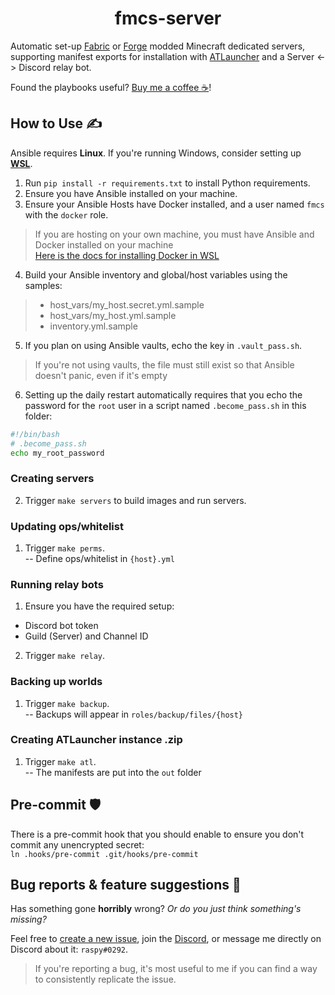 <div align="center">

# fmcs-server

</div>

Automatic set-up [Fabric](https://fabricmc.net/) or [Forge](https://forums.minecraftforge.net/) modded Minecraft dedicated servers, supporting manifest exports for installation with [ATLauncher](https://atlauncher.com/) and a Server <-> Discord relay bot.

Found the playbooks useful? [Buy me a coffee ☕](https://ko-fi.com/raspy)!

## How to Use ✍️

Ansible requires **Linux**. If you're running Windows, consider setting up [**WSL**](https://learn.microsoft.com/en-us/windows/wsl/install).

1. Run `pip install -r requirements.txt` to install Python requirements.
2. Ensure you have Ansible installed on your machine.
3. Ensure your Ansible Hosts have Docker installed, and a user named `fmcs` with the `docker` role.
> If you are hosting on your own machine, you must have Ansible and Docker installed on your machine<br/>
> [Here is the docs for installing Docker in WSL](https://docs.docker.com/desktop/install/ubuntu/)
4. Build your Ansible inventory and global/host variables using the samples:
> * host_vars/my_host.secret.yml.sample
> * host_vars/my_host.yml.sample
> * inventory.yml.sample
5. If you plan on using Ansible vaults, echo the key in `.vault_pass.sh`.
> If you're not using vaults, the file must still exist so that Ansible doesn't panic, even if it's empty
6. Setting up the daily restart automatically requires that you echo the password for the `root` user in a script named `.become_pass.sh` in this folder:
```sh
#!/bin/bash
# .become_pass.sh
echo my_root_password
```

### Creating servers
2. Trigger `make servers` to build images and run servers.

### Updating ops/whitelist
1. Trigger `make perms`.<br/>
-- Define ops/whitelist in `{host}.yml`

### Running relay bots
1. Ensure you have the required setup:
* Discord bot token
* Guild (Server) and Channel ID
2. Trigger `make relay`.<br/>

### Backing up worlds
1. Trigger `make backup`.<br/>
-- Backups will appear in `roles/backup/files/{host}`

### Creating ATLauncher instance .zip
1. Trigger `make atl`.<br/>
-- The manifests are put into the `out` folder

## Pre-commit 🛡️
There is a pre-commit hook that you should enable to ensure you don't commit any unencrypted secret:<br/>
`ln .hooks/pre-commit .git/hooks/pre-commit`

## Bug reports & feature suggestions 🐛
Has something gone **horribly** wrong? *Or do you just think something's missing?*

Feel free to [create a new issue](https://github.com/jack-avery/fmcs-server/issues), join the [Discord](https://discord.gg/qpyT4zx), or message me directly on Discord about it: `raspy#0292`.

> If you're reporting a bug, it's most useful to me if you can find a way to consistently replicate the issue.<br/>
